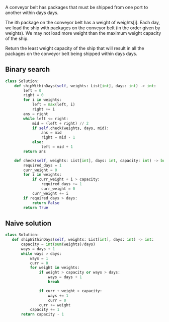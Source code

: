 A conveyor belt has packages that must be shipped from one port to another within days days.

The ith package on the conveyor belt has a weight of weights[i]. Each day, we load the ship with packages on the conveyor belt (in the order given by weights). We may not load more weight than the maximum weight capacity of the ship.

Return the least weight capacity of the ship that will result in all the packages on the conveyor belt being shipped within days days.

## Binary search

```Python
class Solution:
    def shipWithinDays(self, weights: List[int], days: int) -> int:
        left = 0
        right = 0
        for i in weights:
            left = max(left, i)
            right += i
        ans = right
        while left <= right:
            mid = (left + right) // 2
            if self.check(weights, days, mid):
                ans = mid
                right = mid - 1
            else:
                left = mid + 1
        return ans

    def check(self, weights: List[int], days: int, capacity: int) -> bool:
        required_days = 1
        curr_weight = 0
        for i in weights:
            if curr_weight + i > capacity:
                required_days += 1
                curr_weight = 0
            curr_weight += i
        if required_days > days:
            return False
        return True
```

## Naive solution

 ```Python
 class Solution:
    def shipWithinDays(self, weights: List[int], days: int) -> int:
        capacity = int(sum(weights)/days)
        ways = days + 1
        while ways > days:
            ways = 1
            curr = 0
            for weight in weights:
                if weight > capacity or ways > days:
                    ways = days + 1
                    break

                if curr + weight > capacity:
                    ways += 1
                    curr = 0
                curr += weight
            capacity += 1
        return capacity - 1
```
